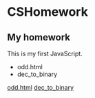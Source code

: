 # CSHomework
## My homework

This is my first JavaScript.
- odd.html
- dec_to_binary

[odd.html](https://github.com/frank591781/HomeWork/blob/main/odd_even.html)
[dec_to_binary](https://github.com/frank591781/HomeWork/blob/main/dec_to_binary.html)
